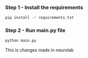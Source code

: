 ### Step 1 - Install the requirements

```bash
pip install -r requirements.txt
```

### Step 2 - Run main.py file

```bash
python main.py
```
This is changes made in neurolab